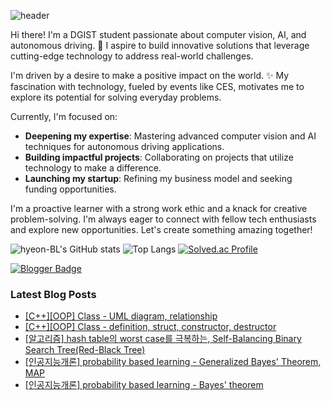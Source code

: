 ![header](https://capsule-render.vercel.app/api?type=wave&color=auto&height=300&section=header&text=Hyeon's%20Github&fontSize=90)

Hi there! I'm a DGIST student passionate about computer vision, AI, and autonomous driving. 🚗 I aspire to build innovative solutions that leverage cutting-edge technology to address real-world challenges.

I'm driven by a desire to make a positive impact on the world. ✨ My fascination with technology, fueled by events like CES, motivates me to explore its potential for solving everyday problems.

Currently, I'm focused on:

 - **Deepening my expertise**: Mastering advanced computer vision and AI techniques for autonomous driving applications.
 - **Building impactful projects**: Collaborating on projects that utilize technology to make a difference.
 - **Launching my startup**: Refining my business model and seeking funding opportunities.

I'm a proactive learner with a strong work ethic and a knack for creative problem-solving.  I'm always eager to connect with fellow tech enthusiasts and explore new opportunities. Let's create something amazing together!


![hyeon-BL's GitHub stats](https://github-readme-stats.vercel.app/api?username=hyeon-BL&show_icons=true&theme=radical)
![Top Langs](https://github-readme-stats.vercel.app/api/top-langs/?username=hyeon-BL&layout=compact&hide=Jupyter%20Notebook)
[![Solved.ac Profile](http://mazassumnida.wtf/api/generate_badge?boj=lhbj1115)](https://solved.ac/lhbj1115)



[![Blogger Badge](https://img.shields.io/badge/Tech%20Blog-555263?style=flat&logoColor=white)](https://hyeondev.blogspot.com/)
### Latest Blog Posts

- [[C++][OOP] Class - UML diagram, relationship](https://hyeonb.blogspot.com/2024/10/coop-class-uml-diagram-relationship.html)
- [[C++][OOP] Class - definition, struct, constructor, destructor](https://hyeonb.blogspot.com/2024/10/coop-class-definition-struct.html)
- [[알고리즘] hash table의 worst case를 극복하는, Self-Balancing Binary Search Tree(Red-Black Tree)](https://hyeonb.blogspot.com/2024/10/hash-table-worst-case-self-balancing.html)
- [[인공지능개론] probability based learning - Generalized Bayes' Theorem, MAP](https://hyeonb.blogspot.com/2024/10/probability-based-learning-generalized.html)
- [[인공지능개론] probability based learning - Bayes' theorem](https://hyeonb.blogspot.com/2024/10/probability-based-learning-bayes-theorem.html)

